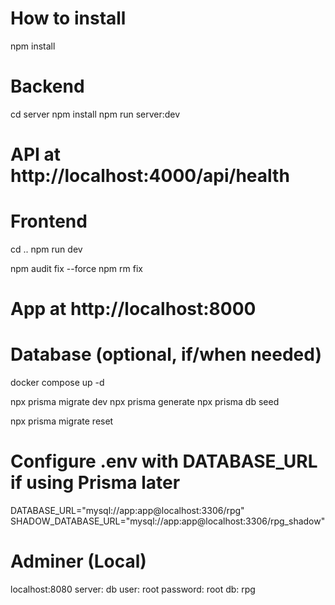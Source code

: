 ﻿# How to install
npm install

# Backend
cd server
npm install
npm run server:dev
# API at http://localhost:4000/api/health

# Frontend
cd ..
npm run dev

npm audit fix --force
npm rm fix

# App at http://localhost:8000

# Database (optional, if/when needed)
docker compose up -d

npx prisma migrate dev
npx prisma generate
npx prisma db seed

npx prisma migrate reset

# Configure .env with DATABASE_URL if using Prisma later
DATABASE_URL="mysql://app:app@localhost:3306/rpg"
SHADOW_DATABASE_URL="mysql://app:app@localhost:3306/rpg_shadow"

# Adminer (Local)
localhost:8080
server: db
user: root
password: root
db: rpg
